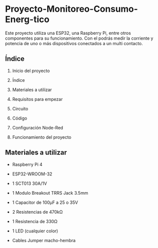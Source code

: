 # Proyecto-Monitoreo-Consumo-Energ-tico
Este proyecto utiliza una ESP32, una Raspberry Pi, entre otros componentes para su funcionamiento. Con el podrás medir la corriente y potencia de uno o más dispositivos conectados a un multi contacto.

## Índice

1. Inicio del proyecto

2. Índice

3. Materiales a utilizar

4. Requisitos para empezar

5. Circuito

6. Código

7. Configuración Node-Red

8. Funcionamiento del proyecto

## Materiales a utilizar

* Raspberry Pi 4

* ESP32-WROOM-32

* 1 SCT013 30A/1V

* 1 Modulo Breakout TRRS Jack 3.5mm

* 1 Capacitor de 100μF a 25 o 35V 

* 2 Resistencias de 470kΩ

* 1 Resistencia de 330Ω

* 1 LED (cualquier color)

* Cables Jumper macho-hembra